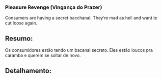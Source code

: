 ### Pleasure Revenge (Vingança do Prazer)

Consumers are having a secret bacchanal. They’re mad as hell and want to cut loose again.

## Resumo:

Os consumidores estão tendo um bacanal secreto. Eles estão loucos pra caramba e querem se soltar de novo.

## Detalhamento: 